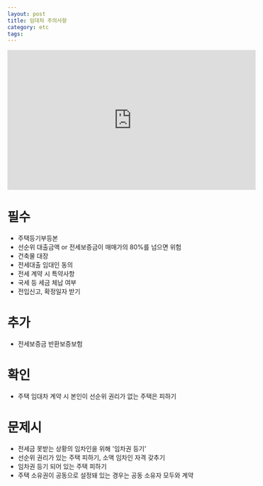 ```yaml
---
layout: post
title: 임대차 주의사항
category: etc
tags: 
---
```


<iframe width="560" height="315" src="https://www.youtube.com/embed/z2jeNdcTKkA?si=Lv8PV3hVN-JTZgkN" title="YouTube video player" frameborder="0" allow="accelerometer; autoplay; clipboard-write; encrypted-media; gyroscope; picture-in-picture; web-share" allowfullscreen></iframe>

# 필수 
* 주택등기부등본
* 선순위 대출금액 or 전세보증금이 매매가의 80%를 넘으면 위험
* 건축물 대장
* 전세대출 임대인 동의
* 전세 계약 시 특약사항
* 국세 등 세금 체납 여부
* 전입신고, 확정일자 받기
  
# 추가 
* 전세보증금 반환보증보험
  
# 확인 
* 주택 임대차 계약 시 본인이 선순위 권리가 없는 주택은 피하기
  
# 문제시 
* 전세금 못받는 상황의 임차인을 위해 '임차권 등기'
* 선순위 권리가 있는 주택 피하기, 소액 임차인 자격 갖추기
* 임차권 등기 되어 있는 주택 피하기
* 주택 소유권이 공동으로 설정돼 있는 경우는 공동 소유자 모두와 계약